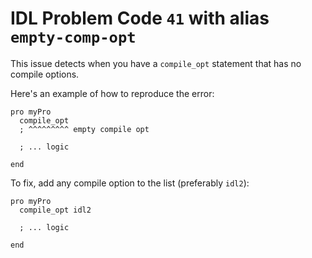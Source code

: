 # IDL Problem Code `41` with alias `empty-comp-opt`

<!--@include: ./severity/execution_error.md-->

This issue detects when you have a `compile_opt` statement that has no compile options.

Here's an example of how to reproduce the error:

```idl
pro myPro
  compile_opt
  ; ^^^^^^^^^ empty compile opt

  ; ... logic

end
```

To fix, add any compile option to the list (preferably `idl2`):

```idl
pro myPro
  compile_opt idl2

  ; ... logic

end
```
